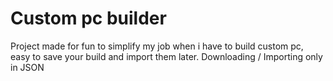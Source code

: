 # Custom pc builder
Project made for fun to simplify my job when i have to build custom pc, easy to save your build and import them later. 
Downloading / Importing only in JSON
